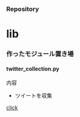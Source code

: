 ### Repository  



<div class="jumbotron">
  <h1>lib</h1>
  <h3>作ったモジュール置き場</h3>
  <h4>twitter_collection.py</h4>
  <p>内容</p>
  <ul>
        <li>ツイートを収集</li>
  </ul>

  <p><a class="btn btn-primary btn-lg" href="https://github.com/ozawa940/lib/tree/master/python/twitter" role="button">click</a></p>
</div>

